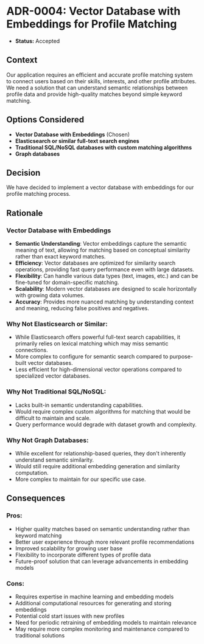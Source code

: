 # ADR-0004: Vector Database with Embeddings for Profile Matching

* **Status:** Accepted

## Context

Our application requires an efficient and accurate profile matching system to connect users based on their skills, interests, and other profile attributes. We need a solution that can understand semantic relationships between profile data and provide high-quality matches beyond simple keyword matching.

## Options Considered

* **Vector Database with Embeddings** (Chosen)
* **Elasticsearch or similar full-text search engines**
* **Traditional SQL/NoSQL databases with custom matching algorithms**
* **Graph databases**

## Decision

We have decided to implement a vector database with embeddings for our profile matching process.

## Rationale

### Vector Database with Embeddings

* **Semantic Understanding**: Vector embeddings capture the semantic meaning of text, allowing for matching based on conceptual similarity rather than exact keyword matches.
* **Efficiency**: Vector databases are optimized for similarity search operations, providing fast query performance even with large datasets.
* **Flexibility**: Can handle various data types (text, images, etc.) and can be fine-tuned for domain-specific matching.
* **Scalability**: Modern vector databases are designed to scale horizontally with growing data volumes.
* **Accuracy**: Provides more nuanced matching by understanding context and meaning, reducing false positives and negatives.

### Why Not Elasticsearch or Similar:

* While Elasticsearch offers powerful full-text search capabilities, it primarily relies on lexical matching which may miss semantic connections.
* More complex to configure for semantic search compared to purpose-built vector databases.
* Less efficient for high-dimensional vector operations compared to specialized vector databases.

### Why Not Traditional SQL/NoSQL:

* Lacks built-in semantic understanding capabilities.
* Would require complex custom algorithms for matching that would be difficult to maintain and scale.
* Query performance would degrade with dataset growth and complexity.

### Why Not Graph Databases:

* While excellent for relationship-based queries, they don't inherently understand semantic similarity.
* Would still require additional embedding generation and similarity computation.
* More complex to maintain for our specific use case.

## Consequences

### Pros:
* Higher quality matches based on semantic understanding rather than keyword matching
* Better user experience through more relevant profile recommendations
* Improved scalability for growing user base
* Flexibility to incorporate different types of profile data
* Future-proof solution that can leverage advancements in embedding models

### Cons:
* Requires expertise in machine learning and embedding models
* Additional computational resources for generating and storing embeddings
* Potential cold start issues with new profiles
* Need for periodic retraining of embedding models to maintain relevance
* May require more complex monitoring and maintenance compared to traditional solutions
